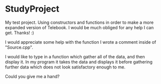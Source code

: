 # StudyProject
My test project. Using constructors and functions in order to make a more expanded version of Telebook. I would be much obliged for any help I can get. Thanks! :) 


I would appreciate some help with the function I wrote a comment inside of "Source.cpp". 

I would like to type in a function which gather all of the data, and then display it. 
In my program it takes the data and displays it before gathering further data which does not look satisfactory enough to me.

Could you give me a hand?
